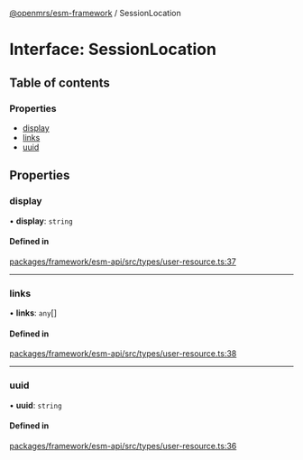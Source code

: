 [@openmrs/esm-framework](../API.md) / SessionLocation

# Interface: SessionLocation

## Table of contents

### Properties

- [display](SessionLocation.md#display)
- [links](SessionLocation.md#links)
- [uuid](SessionLocation.md#uuid)

## Properties

### display

• **display**: `string`

#### Defined in

[packages/framework/esm-api/src/types/user-resource.ts:37](https://github.com/openmrs/openmrs-esm-core/blob/master/packages/framework/esm-api/src/types/user-resource.ts#L37)

___

### links

• **links**: `any`[]

#### Defined in

[packages/framework/esm-api/src/types/user-resource.ts:38](https://github.com/openmrs/openmrs-esm-core/blob/master/packages/framework/esm-api/src/types/user-resource.ts#L38)

___

### uuid

• **uuid**: `string`

#### Defined in

[packages/framework/esm-api/src/types/user-resource.ts:36](https://github.com/openmrs/openmrs-esm-core/blob/master/packages/framework/esm-api/src/types/user-resource.ts#L36)
